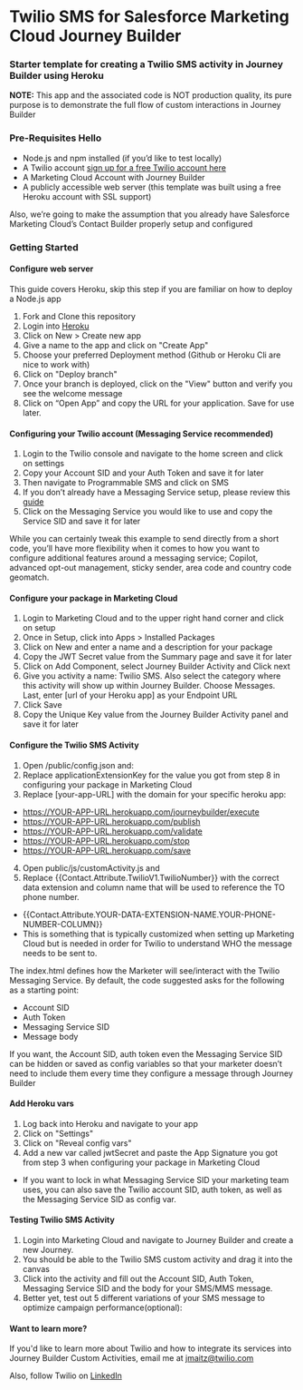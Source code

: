 # Twilio SMS for Salesforce Marketing Cloud Journey Builder 
### Starter template for creating a Twilio SMS activity in Journey Builder using Heroku

**NOTE:** This app and the associated code is NOT production quality, its pure purpose is to demonstrate the full flow of custom interactions in Journey Builder

### Pre-Requisites Hello

* Node.js and npm installed (if you’d like to test locally)
* A Twilio account [sign up for a free Twilio account here](https://www.twilio.com/try-twilio)
* A Marketing Cloud Account with Journey Builder
* A publicly accessible web server (this template was built using a free Heroku account with SSL support)

Also, we’re going to make the assumption that you already have Salesforce Marketing Cloud’s Contact Builder properly setup and configured

### Getting Started

#### Configure web server 
This guide covers Heroku, skip this step if you are familiar on how to deploy a Node.js app

1. Fork and Clone this repository
2. Login into [Heroku](https://heroku.com)
3. Click on New > Create new app
4. Give a name to the app and click on "Create App"
5. Choose your preferred Deployment method (Github or Heroku Cli are nice to work with) 
6. Click on "Deploy branch"
7. Once your branch is deployed, click on the "View" button and verify you see the welcome message
8. Click on “Open App” and copy the URL for your application.  Save for use later.

#### Configuring your Twilio account (Messaging Service recommended) 

1. Login to the Twilio console and navigate to the home screen and click on settings
2. Copy your Account SID and your Auth Token and save it for later
3. Then navigate to Programmable SMS and click on SMS
4. If you don’t already have a Messaging Service setup, please review this [guide](https://www.twilio.com/docs/sms/services)
5. Click on the Messaging Service you would like to use and copy the Service SID and save it for later

While you can certainly tweak this example to send directly from a short code, you’ll have more flexibility when it comes to how you want to configure additional features around a messaging service; Copilot, advanced opt-out management, sticky sender, area code and country code geomatch.

#### Configure your package in Marketing Cloud

1. Login to Marketing Cloud and to the upper right hand corner and click on setup
2. Once in Setup, click into Apps > Installed Packages
3. Click on New and enter a name and a description for your package
4. Copy the JWT Secret value from the Summary page and save it for later
5. Click on Add Component, select Journey Builder Activity and Click next
6. Give you activity a name: Twilio SMS.  Also select the category where this activity will show up within Journey Builder.  Choose Messages.  Last, enter [url of your Heroku app] as your Endpoint URL
7. Click Save
8. Copy the Unique Key value from the Journey Builder Activity panel and save it for later

#### Configure the Twilio SMS Activity

1. Open /public/config.json and:
2. Replace applicationExtensionKey for the value you got from step 8 in configuring your package in Marketing Cloud
3. Replace [your-app-URL] with the domain for your specific heroku app:
- https://YOUR-APP-URL.herokuapp.com/journeybuilder/execute 
- https://YOUR-APP-URL.herokuapp.com/publish
- https://YOUR-APP-URL.herokuapp.com/validate 
- https://YOUR-APP-URL.herokuapp.com/stop 
- https://YOUR-APP-URL.herokuapp.com/save
4. Open public/js/customActivity.js and
5. Replace {{Contact.Attribute.TwilioV1.TwilioNumber}} with the correct data extension and column name that will be used to reference the TO phone number.
- {{Contact.Attribute.YOUR-DATA-EXTENSION-NAME.YOUR-PHONE-NUMBER-COLUMN}}
- This is something that is typically customized when setting up Marketing Cloud but is needed in order for Twilio to understand WHO the message needs to be sent to.

The index.html defines how the Marketer will see/interact with the Twilio Messaging Service.  By default, the code suggested asks for the following as a starting point: 
- Account SID
- Auth Token
- Messaging Service SID
- Message body

If you want, the Account SID, auth token even the Messaging Service SID can be hidden or saved as config variables so that your marketer doesn’t need to include them every time they configure a message through Journey Builder

#### Add Heroku vars

1. Log back into Heroku and navigate to your app
2. Click on "Settings"
3. Click on "Reveal config vars"
4. Add a new var called jwtSecret and paste the App Signature you got from step 3 when configuring your package in Marketing Cloud
- If you want to lock in what Messaging Service SID your marketing team uses, you can also save the Twilio account SID, auth token, as well as the Messaging Service SID as config var.


#### Testing Twilio SMS Activity

1. Login into Marketing Cloud and navigate to Journey Builder and create a new Journey.
2. You should be able to the Twilio SMS custom activity and drag it into the canvas
3. Click into the activity and fill out the Account SID, Auth Token, Messaging Service SID and the body for your SMS/MMS message.
4. Better yet, test out 5 different variations of your SMS message to optimize campaign performance(optional):

#### Want to learn more?

If you'd like to learn more about Twilio and how to integrate its services into Journey Builder Custom Activities, email me at [jmaitz@twilio.com](mailto:jmaitz@twilio.com)

Also, follow Twilio on [LinkedIn](https://www.linkedin.com/company/twilio-inc-/)
